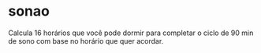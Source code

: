 # sonao

Calcula 16 horários que você pode dormir para completar o ciclo de 90 min de sono com base no horário que quer acordar.
